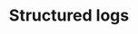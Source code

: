 ---
title: "Structured logs"
showDate: false
draft: false
tags: ["classic","poem"]
link: "https://engineering.linkedin.com/distributed-systems/log-what-every-software-engineer-should-know-about-real-time-datas-unifying"
read: "R"
target: "_blank"
---